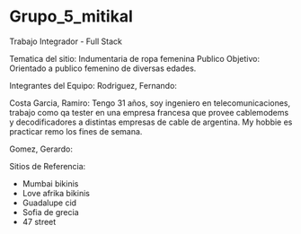 # Grupo_5_mitikal
Trabajo Integrador - Full Stack

Tematica del sitio: Indumentaria de ropa femenina
Publico Objetivo: Orientado a publico femenino de diversas edades.


Integrantes del Equipo:
Rodriguez, Fernando:



Costa Garcia, Ramiro: Tengo 31 años, soy ingeniero en telecomunicaciones, trabajo como qa tester en una empresa francesa que provee cablemodems y decodificadores a distintas empresas de cable de argentina. My hobbie es practicar remo los fines de semana.



Gomez, Gerardo:






Sitios de Referencia:

- Mumbai bikinis
- Love afrika bikinis
- Guadalupe cid
- Sofia de grecia
- 47 street
